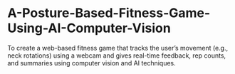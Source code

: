 # A-Posture-Based-Fitness-Game-Using-AI-Computer-Vision
To create a web-based fitness game that tracks the user’s movement (e.g., neck rotations) using a webcam and gives real-time feedback, rep counts, and summaries using computer vision and AI techniques.
